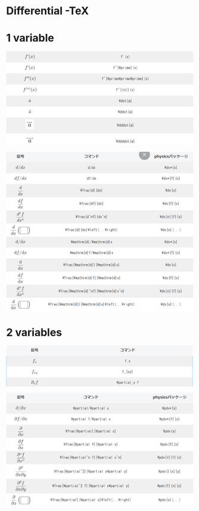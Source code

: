 # Differential -TeX

# 1 variable

![Untitled](Differential%20-TeX%203a8cb2422b4e435195faa69367317c4c/Untitled.png)

![Untitled](Differential%20-TeX%203a8cb2422b4e435195faa69367317c4c/Untitled%201.png)

# 2 variables

![Untitled](Differential%20-TeX%203a8cb2422b4e435195faa69367317c4c/Untitled%202.png)

![Untitled](Differential%20-TeX%203a8cb2422b4e435195faa69367317c4c/Untitled%203.png)